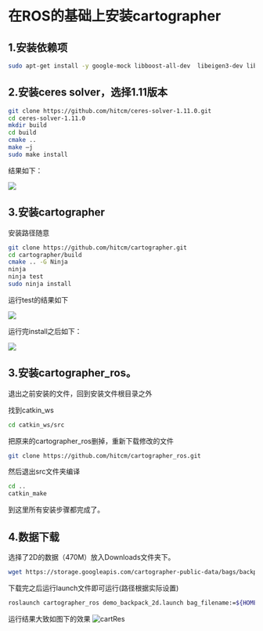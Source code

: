 # 在ROS的基础上安装cartographer

## 1.安装依赖项

```sh
sudo apt-get install -y google-mock libboost-all-dev  libeigen3-dev libgflags-dev libgoogle-glog-dev liblua5.2-dev libprotobuf-dev  libsuitesparse-dev libwebp-dev ninja-build protobuf-compiler python-sphinx  ros-indigo-tf2-eigen libatlas-base-dev libsuitesparse-dev liblapack-dev
```



## 2.安装ceres solver，选择1.11版本

```sh
git clone https://github.com/hitcm/ceres-solver-1.11.0.git
cd ceres-solver-1.11.0
mkdir build
cd build
cmake ..
make –j
sudo make install
```

结果如下：

![](http://www.serena.pub/wp-content/uploads/2016/11/cart1.png)



## 3.安装cartographer

安装路径随意

```sh
git clone https://github.com/hitcm/cartographer.git
cd cartographer/build
cmake .. -G Ninja
ninja
ninja test
sudo ninja install
```

运行test的结果如下

![](http://www.serena.pub/wp-content/uploads/2016/11/cart3.png)

运行完install之后如下：

![](http://www.serena.pub/wp-content/uploads/2016/11/cart4.png)



 ## **3.安装cartographer_ros。**

退出之前安装的文件，回到安装文件根目录之外

找到catkin_ws

```sh
cd catkin_ws/src
```

把原来的cartographer_ros删掉，重新下载修改的文件

```sh
git clone https://github.com/hitcm/cartographer_ros.git
```

然后退出src文件夹编译

```sh
cd ..
catkin_make
```

到这里所有安装步骤都完成了。



## 4.数据下载

选择了2D的数据（470M）放入Downloads文件夹下。

```sh
wget https://storage.googleapis.com/cartographer-public-data/bags/backpack_2d/cartographer_paper_deutsches_museum.bag
```

下载完之后运行launch文件即可运行(路径根据实际设置)

```sh
roslaunch cartographer_ros demo_backpack_2d.launch bag_filename:=${HOME}/Downloads/cartographer_paper_deutsches_museum.bag
```

运行结果大致如图下的效果 ![cartRes](http://www.serena.pub/wp-content/uploads/2016/11/cartRes.jpg)

